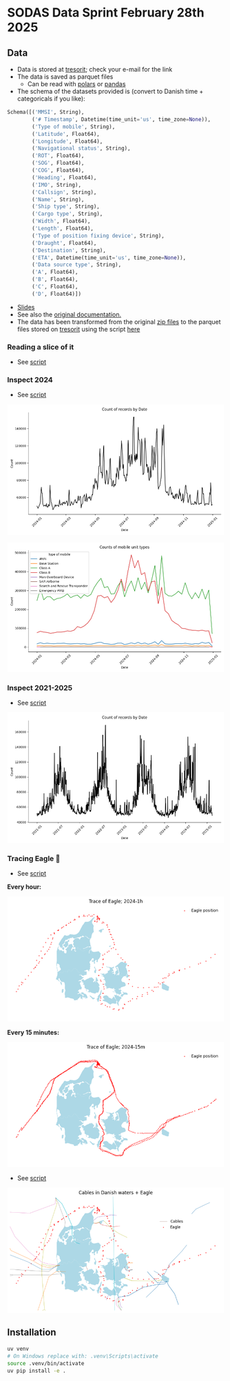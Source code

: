 # SODAS Data Sprint February 28th 2025

## Data

- Data is stored at [tresorit](https://tresorit.com/); check your e-mail for
  the link
- The data is saved as parquet files
  - Can be read with
    [polars](https://docs.pola.rs/api/python/dev/reference/api/polars.read_parquet.html)
    or
    [pandas](https://pandas.pydata.org/docs/reference/api/pandas.read_parquet.html)
- The schema of the datasets provided is (convert to Danish time + categoricals
  if you like):

```python
Schema([('MMSI', String),
        ('# Timestamp', Datetime(time_unit='us', time_zone=None)),
        ('Type of mobile', String),
        ('Latitude', Float64),
        ('Longitude', Float64),
        ('Navigational status', String),
        ('ROT', Float64),
        ('SOG', Float64),
        ('COG', Float64),
        ('Heading', Float64),
        ('IMO', String),
        ('Callsign', String),
        ('Name', String),
        ('Ship type', String),
        ('Cargo type', String),
        ('Width', Float64),
        ('Length', Float64),
        ('Type of position fixing device', String),
        ('Draught', Float64),
        ('Destination', String),
        ('ETA', Datetime(time_unit='us', time_zone=None)),
        ('Data source type', String),
        ('A', Float64),
        ('B', Float64),
        ('C', Float64),
        ('D', Float64)])
```

- [Slides](https://jsr-p.github.io/slides/data-sprint-feb25/#/title-slide)
- See also the [original documentation.](http://web.ais.dk/aisdata/!_README_information_CSV_files.txt)
- The data has been transformed from the original [zip
  files](http://web.ais.dk/aisdata/) to the parquet files stored on
  [tresorit](https://tresorit.com/) using the script
  [here](scripts/zip_proc.py)

### Reading a slice of it

- See [script](scripts/load.py)

### Inspect 2024

- See [script](scripts/queries.py)

![](figs/aisdk-plot-2024-1h.png)

![](figs/aisdk-2024-1h-plot-mobile-type.png)

### Inspect 2021-2025

- See [script](scripts/queries-all.py)

![](figs/aisdk-plot-all.png)

### Tracing Eagle 🦅

- See [script](scripts/trace_eagle.py)

**Every hour:**

![](figs/trace_eagle-2024-1h.png)

**Every 15 minutes:**

![](figs/trace_eagle-2024-15m.png)

- See [script](scripts/cables.py)

![](figs/cables.png)

## Installation

```bash
uv venv
# On Windows replace with: .venv\Scripts\activate
source .venv/bin/activate
uv pip install -e .
```
